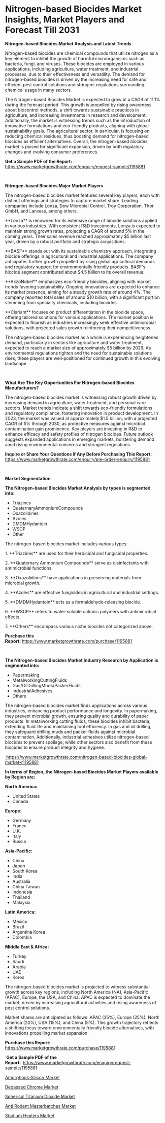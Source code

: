 <p><h1>Nitrogen-based Biocides Market Insights, Market Players and Forecast Till 2031</h1></p><p><strong>Nitrogen-based Biocides Market Analysis and Latest Trends</strong></p>
<p><p>Nitrogen-based biocides are chemical compounds that utilize nitrogen as a key element to inhibit the growth of harmful microorganisms such as bacteria, fungi, and viruses. These biocides are employed in various applications, including agriculture, water treatment, and industrial processes, due to their effectiveness and versatility. The demand for nitrogen-based biocides is driven by the increasing need for safe and efficient pest control solutions and stringent regulations surrounding chemical usage in many sectors.</p><p>The Nitrogen-based Biocides Market is expected to grow at a CAGR of 11.1% during the forecast period. This growth is propelled by rising awareness about biocontrol methods, a shift towards sustainable practices in agriculture, and increasing investments in research and development. Additionally, the market is witnessing trends such as the introduction of innovative formulations and eco-friendly products, aligning with global sustainability goals. The agricultural sector, in particular, is focusing on reducing chemical residues, thus boosting demand for nitrogen-based biocides as efficient alternatives. Overall, the nitrogen-based biocides market is poised for significant expansion, driven by both regulatory changes and evolving consumer preferences.</p></p>
<p><strong>Get a Sample PDF of the Report:&nbsp;</strong> <a href="https://www.marketgrowthrate.com/enquiry/request-sample/1195881">https://www.marketgrowthrate.com/enquiry/request-sample/1195881</a></p>
<p>&nbsp;</p>
<p><strong>Nitrogen-based Biocides Major Market Players</strong></p>
<p><p>The nitrogen-based biocides market features several key players, each with distinct offerings and strategies to capture market share. Leading companies include Lonza, Dow Microbial Control, Troy Corporation, Thor GmbH, and Lanxess, among others.</p><p>**Lonza** is renowned for its extensive range of biocide solutions applied in various industries. With consistent R&D investments, Lonza is expected to maintain strong growth rates, projecting a CAGR of around 5% in the coming years. Their sales revenue reached approximately $5 billion last year, driven by a robust portfolio and strategic acquisitions.</p><p>**BASF** stands out with its sustainable chemistry approach, integrating biocide offerings in agricultural and industrial applications. The company anticipates further growth propelled by rising global agricultural demands and regulatory support for environmentally friendly products. BASF's biocide segment contributed about $4.5 billion to its overall revenue.</p><p>**AkzoNobel** emphasizes eco-friendly biocides, aligning with market trends favoring sustainability. Ongoing innovations are expected to enhance its market presence, aiming for a steady growth rate of around 4%. The company reported total sales of around $10 billion, with a significant portion stemming from specialty chemicals, including biocides.</p><p>**Clariant** focuses on product differentiation in the biocide space, offering tailored solutions for various applications. The market position is expected to flourish as industries increasingly seek effective antimicrobial solutions, with projected sales growth reinforcing their competitiveness.</p><p>The nitrogen-based biocides market as a whole is experiencing heightened demand, particularly in sectors like agriculture and water treatment, expected to reach a market size of approximately $5 billion by 2026. As environmental regulations tighten and the need for sustainable solutions rises, these players are well-positioned for continued growth in this evolving landscape.</p></p>
<p>&nbsp;</p>
<p><strong>What Are The Key Opportunities For Nitrogen-based Biocides Manufacturers?</strong></p>
<p><p>The nitrogen-based biocides market is witnessing robust growth driven by increasing demand in agriculture, water treatment, and personal care sectors. Market trends indicate a shift towards eco-friendly formulations and regulatory compliance, fostering innovation in product development. In 2023, the market was valued at approximately $1.5 billion, with a projected CAGR of 5% through 2030, as protective measures against microbial contamination gain prominence. Key players are investing in R&D to enhance efficacy and safety profiles of nitrogen biocides. Future outlook suggests expanded applications in emerging markets, bolstering demand amid rising environmental concerns and stringent regulations.</p></p>
<p><strong>Inquire or Share Your Questions If Any Before Purchasing This Report:</strong> <a href="https://www.marketgrowthrate.com/enquiry/pre-order-enquiry/1195881">https://www.marketgrowthrate.com/enquiry/pre-order-enquiry/1195881</a></p>
<p>&nbsp;</p>
<p><strong>Market Segmentation</strong></p>
<p><strong>The Nitrogen-based Biocides Market Analysis by types is segmented into:</strong></p>
<p><ul><li>Triazines</li><li>QuaternaryAmmoniumCompounds</li><li>Oxazolidines</li><li>Azoles</li><li>DMDMHydantoin</li><li>WSCP</li><li>Other</li></ul></p>
<p><p>The nitrogen-based biocides market includes various types: </p><p>1. **Triazines** are used for their herbicidal and fungicidal properties.</p><p>2. **Quaternary Ammonium Compounds** serve as disinfectants with antimicrobial functions. </p><p>3. **Oxazolidines** have applications in preserving materials from microbial growth. </p><p>4. **Azoles** are effective fungicides in agricultural and industrial settings. </p><p>5. **DMDMHydantoin** acts as a formaldehyde-releasing biocide. </p><p>6. **WSCP** refers to water-soluble cationic polymers with antimicrobial effects. </p><p>7. **Others** encompass various niche biocides not categorized above.</p></p>
<p><strong>Purchase this Report:&nbsp;</strong><a href="https://www.marketgrowthrate.com/purchase/1195881">https://www.marketgrowthrate.com/purchase/1195881</a></p>
<p>&nbsp;</p>
<p><strong>The Nitrogen-based Biocides Market Industry Research by Application is segmented into:</strong></p>
<p><ul><li>Papermaking</li><li>MetalworkingCuttingFluids</li><li>Gas/OilDrillingMuds/PackerFluids</li><li>IndustrialAdhesives</li><li>Others</li></ul></p>
<p><p>The nitrogen-based biocides market finds applications across various industries, enhancing product performance and longevity. In papermaking, they prevent microbial growth, ensuring quality and durability of paper products. In metalworking cutting fluids, these biocides inhibit bacteria, extending fluid life and maintaining tool efficiency. In gas and oil drilling, they safeguard drilling muds and packer fluids against microbial contamination. Additionally, industrial adhesives utilize nitrogen-based biocides to prevent spoilage, while other sectors also benefit from these biocides to ensure product integrity and hygiene.</p></p>
<p><a href="https://www.marketgrowthrate.com/nitrogen-based-biocides-global-market-r1195881">&nbsp;https://www.marketgrowthrate.com/nitrogen-based-biocides-global-market-r1195881</a></p>
<p><strong>In terms of Region, the Nitrogen-based Biocides Market Players available by Region are:</strong></p>
<p>
    <p> <strong> North America: </strong>
        <ul>
            <li>United States</li>
            <li>Canada</li>
        </ul>
        </p> 
    <p> <strong> Europe: </strong>
        <ul>
            <li>Germany</li>
            <li>France</li>
            <li>U.K.</li>
            <li>Italy</li>
            <li>Russia</li>
        </ul>
        </p> 
    <p> <strong> Asia-Pacific: </strong>
        <ul>
            <li>China</li>
            <li>Japan</li>
            <li>South Korea</li>
            <li>India</li>
            <li>Australia</li>
            <li>China Taiwan</li>
            <li>Indonesia</li>
            <li>Thailand</li>
            <li>Malaysia</li>
        </ul>
        </p> 
    <p> <strong> Latin America: </strong>
        <ul>
            <li>Mexico</li>
            <li>Brazil</li>
            <li>Argentina Korea</li>
            <li>Colombia</li>
        </ul>
        </p> 
    <p> <strong> Middle East & Africa: </strong>
        <ul>
            <li>Turkey</li>
            <li>Saudi</li>
            <li>Arabia</li>
            <li>UAE</li>
            <li>Korea</li>
        </ul>
    </p>
    </p>
<p><p>The nitrogen-based biocides market is projected to witness substantial growth across key regions, including North America (NA), Asia-Pacific (APAC), Europe, the USA, and China. APAC is expected to dominate the market, driven by increasing agricultural activities and rising awareness of pest control solutions. </p><p>Market shares are anticipated as follows: APAC (35%), Europe (25%), North America (20%), USA (15%), and China (5%). This growth trajectory reflects a shifting focus toward environmentally friendly biocide alternatives, with innovations propelling market expansion.</p></p>
<p><strong>Purchase this Report: </strong><a href="https://www.marketgrowthrate.com/purchase/1195881">https://www.marketgrowthrate.com/purchase/1195881</a></p>
<p>&nbsp;<strong>Get a Sample PDF of the Report:&nbsp;&nbsp;</strong><a href="https://www.marketgrowthrate.com/enquiry/request-sample/1195881">https://www.marketgrowthrate.com/enquiry/request-sample/1195881</a></p>
<p><strong></strong></p>
<p><p><a href="https://github.com/angelajermaine/Market-Research-Report-List-5/blob/main/amorphous-silicon-market.md">Amorphous-Silicon Market</a></p><p><a href="https://medium.com/@ismaelblick2023/mapping-the-degassed-chrome-market-trends-challenges-and-breakthroughs-2024-2031-78323366202e?postPublishedType=repub">Degassed Chrome Market</a></p><p><a href="https://issuu.com/reportprime-2/docs/spherical-titanium-dioxide-market-s_b1e3203ea4eb0e">Spherical Titanium Dioxide Market</a></p><p><a href="https://issuu.com/reportprime-2/docs/anti-rodent-masterbatches-market-si_b9e798f545a9f6">Anti Rodent Masterbatches Market</a></p><p><a href="https://www.linkedin.com/pulse/stadium-heaters-market-trends-analysis-opportunities-challenges-4jtzc?trackingId=e8lXMttFTc%2BGQegnzcgYhg%3D%3D">Stadium Heaters Market</a></p></p>